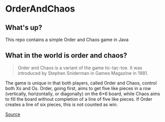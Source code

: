 # OrderAndChaos

## What's up?
This repo contains a simple Order and Chaos game in Java

## What in the world is order and chaos?

> Order and Chaos is a variant of the game tic-tac-toe. It was introduced by Stephen Sniderman in Games Magazine in 1981.

The game is unique in that both players, called Order and Chaos, control both Xs and Os. Order, going first, aims to get five like pieces in a row (vertically, horizontally, or diagonally) on the 6×6 board, while Chaos aims to fill the board without completion of a line of five like pieces. If Order creates a line of six pieces, this is not counted as win.

[Source](https://en.wikipedia.org/wiki/Order_and_Chaos)